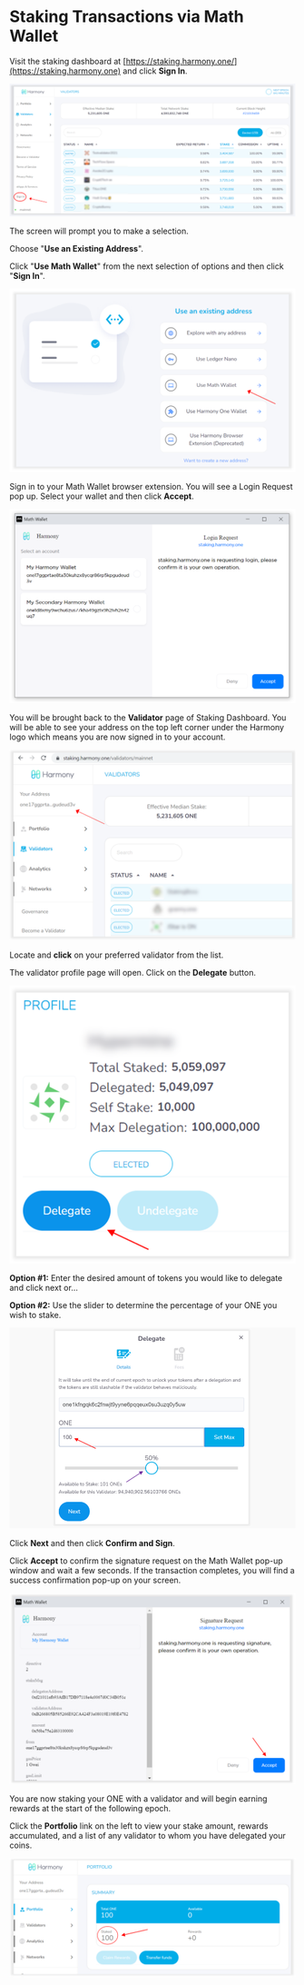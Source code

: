 # Staking Transactions via Math Wallet

Visit the staking dashboard at [https://staking.harmony.one/](https://staking.harmony.one) and click **Sign In**.&#x20;

![](../../../../.gitbook/assets/math-select-wallet-2.PNG)

The screen will prompt you to make a selection.

Choose "**Use an Existing Address**".

Click "**Use Math Wallet**" from the next selection of options and then click "**Sign In**".

![](../../../../.gitbook/assets/math-select-wallet-3.PNG)

Sign in to your Math Wallet browser extension. You will see a Login Request pop up. Select your wallet and then click **Accept**.

![Select the wallet from which you'd like to stake your ONE.](../../../../.gitbook/assets/math-select-wallet-4.png)

You will be brought back to the **Validator** page of Staking Dashboard. You will be able to see your address on the top left corner under the Harmony logo which means you are now signed in to your account.

![Your one1 address will appear in the top-left of the staking page upon signing in.](../../../../.gitbook/assets/math-select-wallet-5.PNG)

Locate and **click** on your preferred validator from the list.&#x20;

The validator profile page will open. Click on the **Delegate** button.&#x20;

![](../../../../.gitbook/assets/math-select-wallet-6.PNG)

**Option #1:** Enter the desired amount of tokens you would like to delegate and click next or...

**Option #2:** Use the slider to determine the percentage of your ONE you wish to stake.

![Staking 100% of your ONE leaves you with no gas to pay for additional transactions. We suggest leaving a small amount of ONE in your wallet; a single ONE will cover over 1,000 transactions.](../../../../.gitbook/assets/math-select-wallet-7.PNG)

Click **Next** and then click **Confirm and Sign**.

Click **Accept** to confirm the signature request on the Math Wallet pop-up window and wait a few seconds. If the transaction completes, you will find a success confirmation pop-up on your screen.

![](../../../../.gitbook/assets/math-select-wallet-8.png)

You are now staking your ONE with a validator and will begin earning rewards at the start of the following epoch.&#x20;

Click the **Portfolio** link on the left to view your stake amount, rewards accumulated, and a list of any validator to whom you have delegated your coins.

![](../../../../.gitbook/assets/math-select-wallet-9.PNG)
